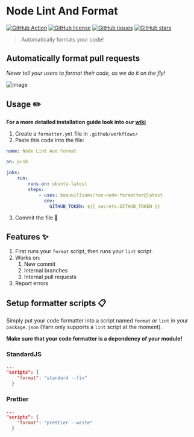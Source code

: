 # Node Lint And Format

[![GitHub Action](https://img.shields.io/badge/-GitHub_Action-black?logo=github&style=flat-square)](https://github.com/marketplace/actions/node-code-formatter)
[![GitHub license](https://img.shields.io/github/license/MarvinJWendt/run-node-formatter?style=flat-square)](https://github.com/MarvinJWendt/run-node-formatter/blob/master/LICENSE)
[![GitHub issues](https://img.shields.io/github/issues/MarvinJWendt/run-node-formatter)](https://github.com/MarvinJWendt/run-node-formatter/issues)
[![GitHub stars](https://img.shields.io/github/stars/MarvinJWendt/run-node-formatter?style=flat-square)](https://github.com/MarvinJWendt/run-node-formatter/stargazers)

> Automatically formats your code!

## Automatically format pull requests

_Never tell your users to format their code, as we do it on the fly!_

![image](https://user-images.githubusercontent.com/31022056/64829627-6457d300-d5cd-11e9-9bc0-6a35d095ec64.png)

## Usage :pencil2:

**For a more detailed installation guide look into our [wiki](https://github.com/MarvinJWendt/run-node-formatter/wiki)**

1. Create a `formatter.yml` file in `.github/workflows/`
2. Paste this code into the file:

```yml
name: Node Lint And Format

on: push

jobs:
    run:
        runs-on: ubuntu-latest
        steps:
            - uses: beauwilliams/run-node-formatter@latest
              env:
                GITHUB_TOKEN: ${{ secrets.GITHUB_TOKEN }}

```

3. Commit the file :twisted_rightwards_arrows:

## Features :sparkles:

1. First runs your `format` script, then runs your `lint` script.
2. Works on: 
   1. New commit
   2. Internal branches
   3. Internal pull requests
3. Report errors

## Setup formatter scripts :clipboard:

Simply put your code formatter into a script named `format` or `lint` in your `package.json` (Yarn only supports a `lint` script at the moment).

**Make sure that your code formatter is a dependency of your module!**

### StandardJS

```json
...
"scripts": {
    "format": "standard --fix"
  }
```

### Prettier

```json
...
"scripts": {
    "format": "prettier --write"
  }
```
